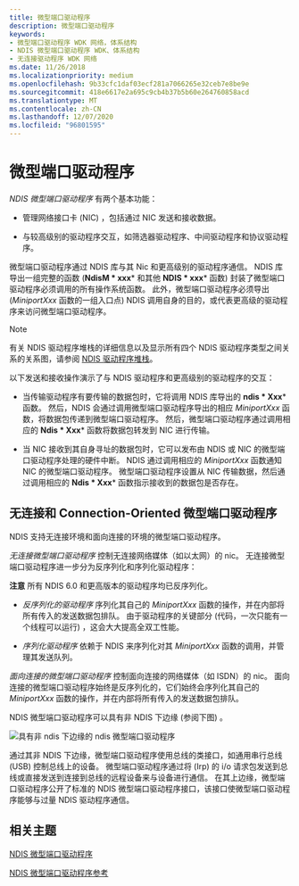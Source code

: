```yaml
---
title: 微型端口驱动程序
description: 微型端口驱动程序
keywords:
- 微型端口驱动程序 WDK 网络，体系结构
- NDIS 微型端口驱动程序 WDK、体系结构
- 无连接驱动程序 WDK 网络
ms.date: 11/26/2018
ms.localizationpriority: medium
ms.openlocfilehash: 9b33cfc1daf03ecf281a7066265e32ceb7e8be9e
ms.sourcegitcommit: 418e6617e2a695c9cb4b37b5b60e264760858acd
ms.translationtype: MT
ms.contentlocale: zh-CN
ms.lasthandoff: 12/07/2020
ms.locfileid: "96801595"
---
```

# <a name="miniport-drivers"></a>微型端口驱动程序

*NDIS 微型端口驱动程序* 有两个基本功能：

-   管理网络接口卡 (NIC) ，包括通过 NIC 发送和接收数据。

-   与较高级别的驱动程序交互，如筛选器驱动程序、中间驱动程序和协议驱动程序。

微型端口驱动程序通过 NDIS 库与其 Nic 和更高级别的驱动程序通信。 NDIS 库导出一组完整的函数 (**NdisM * xxx*** 和其他 **NDIS * xxx*** 函数) 封装了微型端口驱动程序必须调用的所有操作系统函数。 此外，微型端口驱动程序必须导出 (*MiniportXxx* 函数的一组入口点) NDIS 调用自身的目的，或代表更高级的驱动程序来访问微型端口驱动程序。

> [!NOTE]
> 有关 NDIS 驱动程序堆栈的详细信息以及显示所有四个 NDIS 驱动程序类型之间关系的关系图，请参阅 [NDIS 驱动程序堆栈](ndis-driver-stack.md)。

以下发送和接收操作演示了与 NDIS 驱动程序和更高级别的驱动程序的交互：

- 当传输驱动程序有要传输的数据包时，它将调用 NDIS 库导出的 **ndis * Xxx*** 函数。 然后，NDIS 会通过调用微型端口驱动程序导出的相应 *MiniportXxx* 函数，将数据包传递到微型端口驱动程序。 然后，微型端口驱动程序通过调用相应的 **Ndis * Xxx*** 函数将数据包转发到 NIC 进行传输。

- 当 NIC 接收到其自身寻址的数据包时，它可以发布由 NDIS 或 NIC 的微型端口驱动程序处理的硬件中断。 NDIS 通过调用相应的 *MiniportXxx* 函数通知 NIC 的微型端口驱动程序。 微型端口驱动程序设置从 NIC 传输数据，然后通过调用相应的 **Ndis * Xxx*** 函数指示接收到的数据包是否存在。

## <a name="connectionless-and-connection-oriented-miniport-drivers"></a>无连接和 Connection-Oriented 微型端口驱动程序

NDIS 支持无连接环境和面向连接的环境的微型端口驱动程序。

*无连接微型端口驱动程序* 控制无连接网络媒体（如以太网）的 nic。 无连接微型端口驱动程序进一步分为反序列化和序列化驱动程序：

**注意**  所有 NDIS 6.0 和更高版本的驱动程序均已反序列化。 

-   *反序列化的驱动程序* 序列化其自己的 *MiniportXxx* 函数的操作，并在内部将所有传入的发送数据包排队。 由于驱动程序的关键部分 (代码，一次只能有一个线程可以运行) ，这会大大提高全双工性能。

-   *序列化驱动程序* 依赖于 NDIS 来序列化对其 *MiniportXxx* 函数的调用，并管理其发送队列。

*面向连接的微型端口驱动程序* 控制面向连接的网络媒体（如 ISDN）的 nic。 面向连接的微型端口驱动程序始终是反序列化的，它们始终会序列化其自己的 *MiniportXxx* 函数的操作，并在内部将所有传入的发送数据包排队。

NDIS 微型端口驱动程序可以具有非 NDIS 下边缘 (参阅下图) 。

![具有非 ndis 下边缘的 ndis 微型端口驱动程序](images/nonndslo.png)

通过其非 NDIS 下边缘，微型端口驱动程序使用总线的类接口，如通用串行总线 (USB) 控制总线上的设备。 微型端口驱动程序通过将 (Irp) 的 i/o 请求包发送到总线或直接发送到连接到总线的远程设备来与设备进行通信。 在其上边缘，微型端口驱动程序公开了标准的 NDIS 微型端口驱动程序接口，该接口使微型端口驱动程序能够与过量 NDIS 驱动程序通信。

## <a name="related-topics"></a>相关主题

[NDIS 微型端口驱动程序](roadmap-for-developing-ndis-miniport-drivers.md)

[NDIS 微型端口驱动程序参考](/windows-hardware/drivers/ddi/_netvista/)
